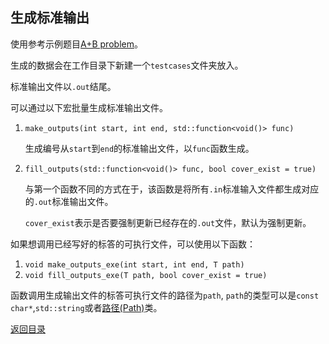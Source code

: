 ## 生成标准输出

使用参考示例题目[A+B problem](../../../examples/problemsA+B/generator.cpp)。

生成的数据会在工作目录下新建一个`testcases`文件夹放入。

标准输出文件以`.out`结尾。

可以通过以下宏批量生成标准输出文件。

1. `make_outputs(int start, int end, std::function<void()> func)`

   生成编号从`start`到`end`的标准输出文件，以`func`函数生成。

   

2. `fill_outputs(std::function<void()> func, bool cover_exist = true)`

   与第一个函数不同的方式在于，该函数是将所有`.in`标准输入文件都生成对应的`.out`标准输出文件。
   
   `cover_exist`表示是否要强制更新已经存在的`.out`文件，默认为强制更新。

如果想调用已经写好的标答的可执行文件，可以使用以下函数：

1. `void make_outputs_exe(int start, int end, T path)`
2. `void fill_outputs_exe(T path, bool cover_exist = true)`



函数调用生成输出文件的标答可执行文件的路径为`path`, `path`的类型可以是`const char*`,`std::string`或者[路径(Path)](./path.md)类。



[返回目录](../../home.md)